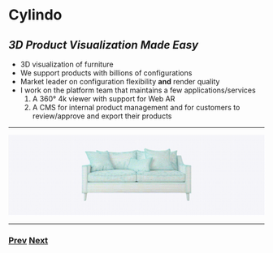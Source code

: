 # Cylindo

## _3D Product Visualization Made Easy_

- 3D visualization of furniture
- We support products with billions of configurations
- Market leader on configuration flexibility **and** render quality
- I work on the platform team that maintains a few applications/services
  1. A 360° 4k viewer with support for Web AR
  2. A CMS for internal product management and for customers to review/approve and export their products

---

<!-- ![Cylindo video presentation](https://i.postimg.cc/Kcfm6qxT/cylindo.gif) -->

<!-- ![Cylindo video presentation](https://i.postimg.cc/PxwNTmfD/cylindo2.gif) -->

<div style="text-align:center"><img src="https://github.com/erik-beus/cph-react/raw/master/assets/cylindo2.gif" alt="Cylindo video presentation"/></div>

---

### [Prev](./01.md) [Next](./03.md)
